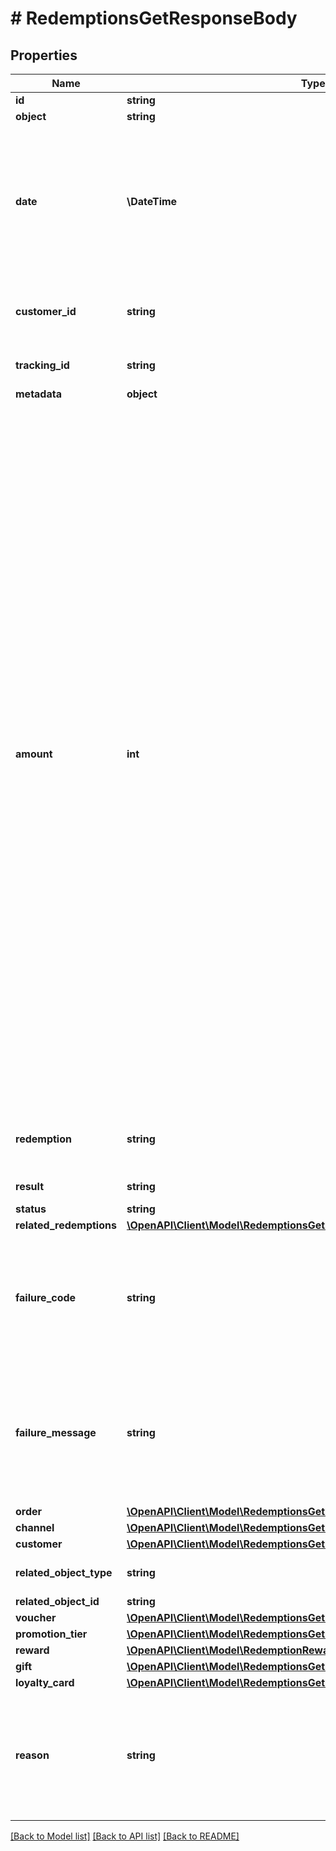 # # RedemptionsGetResponseBody

## Properties

Name | Type | Description | Notes
------------ | ------------- | ------------- | -------------
**id** | **string** |  | [optional]
**object** | **string** |  | [optional]
**date** | **\DateTime** | Timestamp representing the date and time when the object was created. The value is shown in the ISO 8601 format. | [optional]
**customer_id** | **string** | Unique customer ID of the redeeming customer. | [optional]
**tracking_id** | **string** | Hashed customer source ID. | [optional]
**metadata** | **object** |  | [optional]
**amount** | **int** | For gift cards, this is a positive integer in the smallest currency unit (e.g. 100 cents for $1.00) representing the number of redeemed credits. For loyalty cards, this is the number of loyalty points used in the transaction. and For gift cards, this represents the number of the credits restored to the card in the rolledback redemption. The number is a negative integer in the smallest currency unit, e.g. -100 cents for $1.00 added back to the card. For loyalty cards, this represents the number of loyalty points restored to the card in the rolledback redemption. The number is a negative integer. | [optional]
**redemption** | **string** | Unique redemption ID of the parent redemption. | [optional]
**result** | **string** | Redemption result. | [optional]
**status** | **string** |  | [optional]
**related_redemptions** | [**\OpenAPI\Client\Model\RedemptionsGetResponseBodyRelatedRedemptions**](RedemptionsGetResponseBodyRelatedRedemptions.md) |  | [optional]
**failure_code** | **string** | If the result is &#x60;FAILURE&#x60;, this parameter will provide a generic reason as to why the redemption failed. | [optional]
**failure_message** | **string** | If the result is &#x60;FAILURE&#x60;, this parameter will provide a more expanded reason as to why the redemption failed. | [optional]
**order** | [**\OpenAPI\Client\Model\RedemptionsGetResponseBodyOrder**](RedemptionsGetResponseBodyOrder.md) |  | [optional]
**channel** | [**\OpenAPI\Client\Model\RedemptionsGetResponseBodyChannel**](RedemptionsGetResponseBodyChannel.md) |  | [optional]
**customer** | [**\OpenAPI\Client\Model\RedemptionsGetResponseBodyCustomer**](RedemptionsGetResponseBodyCustomer.md) |  | [optional]
**related_object_type** | **string** | Defines the related object. | [optional]
**related_object_id** | **string** |  | [optional]
**voucher** | [**\OpenAPI\Client\Model\RedemptionsGetResponseBodyVoucher**](RedemptionsGetResponseBodyVoucher.md) |  | [optional]
**promotion_tier** | [**\OpenAPI\Client\Model\RedemptionsGetResponseBodyPromotionTier**](RedemptionsGetResponseBodyPromotionTier.md) |  | [optional]
**reward** | [**\OpenAPI\Client\Model\RedemptionRewardResult**](RedemptionRewardResult.md) |  | [optional]
**gift** | [**\OpenAPI\Client\Model\RedemptionsGetResponseBodyGift**](RedemptionsGetResponseBodyGift.md) |  | [optional]
**loyalty_card** | [**\OpenAPI\Client\Model\RedemptionsGetResponseBodyLoyaltyCard**](RedemptionsGetResponseBodyLoyaltyCard.md) |  | [optional]
**reason** | **string** | System generated cause for the redemption being invalid in the context of the provided parameters. | [optional]

[[Back to Model list]](../../README.md#models) [[Back to API list]](../../README.md#endpoints) [[Back to README]](../../README.md)

